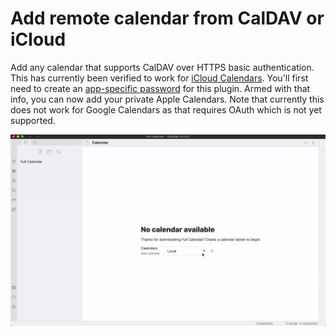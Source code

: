 # Add remote calendar from CalDAV or iCloud

Add any calendar that supports CalDAV over HTTPS basic authentication. This has currently been verified to work for [iCloud Calendars](https://www.icloud.com/calendar). You'll first need to create an [app-specific password](https://support.apple.com/en-us/HT204397) for this plugin. Armed with that info, you can now add your private Apple Calendars. Note that currently this does not work for Google Calendars as that requires OAuth which is not yet supported.

![](../assets/sync-setup-caldav.gif)
